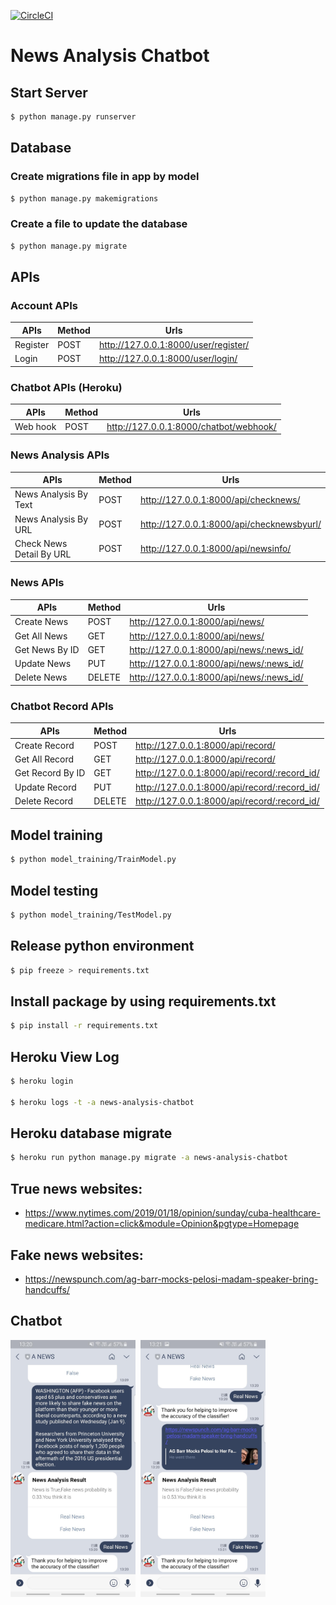 [![CircleCI](https://circleci.com/gh/chiksumwong/news_analysis_chatbot.svg?style=svg)](https://circleci.com/gh/chiksumwong/news_analysis_chatbot)
# News Analysis Chatbot

## Start Server
```sh
$ python manage.py runserver
```
## Database
### Create migrations file in app by model
```sh
$ python manage.py makemigrations
```
### Create a file to update the database
```sh
$ python manage.py migrate
```
## APIs

### Account APIs
| APIs     | Method | Urls                                 |
| -------- | ------ | ------------------------------------ |
| Register | POST   | http://127.0.0.1:8000/user/register/ |
| Login    | POST   | http://127.0.0.1:8000/user/login/    |

### Chatbot APIs (Heroku)

| APIs     | Method | Urls                                   |
| -------- | ------ | -------------------------------------- |
| Web hook | POST   | http://127.0.0.1:8000/chatbot/webhook/ |

### News Analysis APIs
| APIs                     | Method | Urls                                      |
| ------------------------ | ------ | ----------------------------------------- |
| News Analysis By Text    | POST   | http://127.0.0.1:8000/api/checknews/      |
| News Analysis By URL     | POST   | http://127.0.0.1:8000/api/checknewsbyurl/ |
| Check News Detail By URL | POST   | http://127.0.0.1:8000/api/newsinfo/       |

### News APIs
| APIs           | Method | Urls                                     |
| -------------- | ------ | ---------------------------------------- |
| Create News    | POST   | http://127.0.0.1:8000/api/news/          |
| Get All News   | GET    | http://127.0.0.1:8000/api/news/          |
| Get News By ID | GET    | http://127.0.0.1:8000/api/news/:news_id/ |
| Update News    | PUT    | http://127.0.0.1:8000/api/news/:news_id/ |
| Delete News    | DELETE | http://127.0.0.1:8000/api/news/:news_id/ |

### Chatbot Record APIs
| APIs             | Method | Urls                                         |
| ---------------- | ------ | -------------------------------------------- |
| Create Record    | POST   | http://127.0.0.1:8000/api/record/            |
| Get All Record   | GET    | http://127.0.0.1:8000/api/record/            |
| Get Record By ID | GET    | http://127.0.0.1:8000/api/record/:record_id/ |
| Update Record    | PUT    | http://127.0.0.1:8000/api/record/:record_id/ |
| Delete Record    | DELETE | http://127.0.0.1:8000/api/record/:record_id/ |

## Model training
```sh
$ python model_training/TrainModel.py
```
## Model testing
```sh
$ python model_training/TestModel.py
```
## Release python environment
```sh
$ pip freeze > requirements.txt
```
## Install package by using requirements.txt
```sh
$ pip install -r requirements.txt
```
## Heroku View Log
```sh
$ heroku login

$ heroku logs -t -a news-analysis-chatbot

```
## Heroku database migrate
```sh
$ heroku run python manage.py migrate -a news-analysis-chatbot
```

## True news websites:
- https://www.nytimes.com/2019/01/18/opinion/sunday/cuba-healthcare-medicare.html?action=click&module=Opinion&pgtype=Homepage


## Fake news websites:
- https://newspunch.com/ag-barr-mocks-pelosi-madam-speaker-bring-handcuffs/


## Chatbot
<p>
<kbd>
<img src='static/screenshot/LINE_TEXT.jpg' width="200" alt='LINE'>
</kbd>
<kbd>
<img src='static/screenshot/LINE_URL.jpg' width="200" alt='LINE'>
</kbd>
</p>